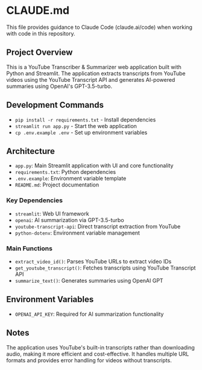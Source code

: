 # CLAUDE.md

This file provides guidance to Claude Code (claude.ai/code) when working with code in this repository.

## Project Overview

This is a YouTube Transcriber & Summarizer web application built with Python and Streamlit. The application extracts transcripts from YouTube videos using the YouTube Transcript API and generates AI-powered summaries using OpenAI's GPT-3.5-turbo.

## Development Commands

- `pip install -r requirements.txt` - Install dependencies
- `streamlit run app.py` - Start the web application
- `cp .env.example .env` - Set up environment variables

## Architecture

- `app.py`: Main Streamlit application with UI and core functionality
- `requirements.txt`: Python dependencies
- `.env.example`: Environment variable template
- `README.md`: Project documentation

### Key Dependencies
- `streamlit`: Web UI framework
- `openai`: AI summarization via GPT-3.5-turbo
- `youtube-transcript-api`: Direct transcript extraction from YouTube
- `python-dotenv`: Environment variable management

### Main Functions
- `extract_video_id()`: Parses YouTube URLs to extract video IDs
- `get_youtube_transcript()`: Fetches transcripts using YouTube Transcript API
- `summarize_text()`: Generates summaries using OpenAI GPT

## Environment Variables

- `OPENAI_API_KEY`: Required for AI summarization functionality

## Notes

The application uses YouTube's built-in transcripts rather than downloading audio, making it more efficient and cost-effective. It handles multiple URL formats and provides error handling for videos without transcripts.
